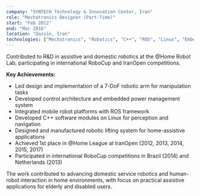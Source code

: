 ```yaml
---
company: "SYNTECH Technology & Innovation Center, Iran"
role: "Mechatronics Designer (Part-Time)"
start: "Feb 2012"
end: "Mar 2016"
location: "Qazvin, Iran"
technologies: ["Mechatronics", "Robotics", "C++", "ROS", "Linux", "Embedded Systems", "Altium", "Keil uVision"]
---
```


Contributed to R&D in assistive and domestic robotics at the @Home Robot Lab, participating in international RoboCup and IranOpen competitions.

**Key Achievements:**
- Led design and implementation of a 7-DoF robotic arm for manipulation tasks
- Developed control architecture and embedded power management system
- Integrated mobile robot platforms with ROS framework
- Developed C++ software modules on Linux for perception and navigation
- Designed and manufactured robotic lifting system for home-assistive applications
- Achieved 1st place in @Home League at IranOpen (2012, 2013, 2014, 2015, 2017)
- Participated in international RoboCup competitions in Brazil (2014) and Netherlands (2013)

The work contributed to advancing domestic service robotics and human-robot interaction in home environments, with focus on practical assistive applications for elderly and disabled users.

